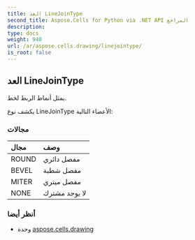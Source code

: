 ```yaml
---
title: العد LineJoinType
second_title: Aspose.Cells for Python via .NET API المراجع
description:
type: docs
weight: 940
url: /ar/aspose.cells.drawing/linejointype/
is_root: false
---
```

##  العد LineJoinType
يمثل أنماط الربط لخط.



يكشف نوع LineJoinType الأعضاء التالية:

###  مجالات
| مجال| وصف|
| :- | :- |
| ROUND | مفصل دائري|
| BEVEL | مفصل شطبة|
| MITER | مفصل ميتري|
| NONE | لا يوجد مشترك|



###  أنظر أيضا
* وحدة [aspose.cells.drawing](..)
